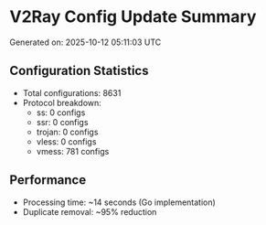 # V2Ray Config Update Summary
Generated on: 2025-10-12 05:11:03 UTC

## Configuration Statistics
- Total configurations: 8631
- Protocol breakdown:
  - ss: 0 configs
  - ssr: 0 configs
  - trojan: 0 configs
  - vless: 0 configs
  - vmess: 781 configs

## Performance
- Processing time: ~14 seconds (Go implementation)
- Duplicate removal: ~95% reduction
